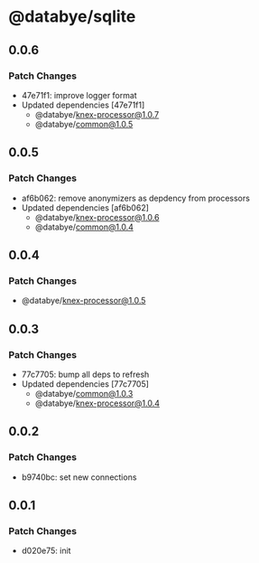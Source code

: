 # @databye/sqlite

## 0.0.6

### Patch Changes

- 47e71f1: improve logger format
- Updated dependencies [47e71f1]
  - @databye/knex-processor@1.0.7
  - @databye/common@1.0.5

## 0.0.5

### Patch Changes

- af6b062: remove anonymizers as depdency from processors
- Updated dependencies [af6b062]
  - @databye/knex-processor@1.0.6
  - @databye/common@1.0.4

## 0.0.4

### Patch Changes

- @databye/knex-processor@1.0.5

## 0.0.3

### Patch Changes

- 77c7705: bump all deps to refresh
- Updated dependencies [77c7705]
  - @databye/common@1.0.3
  - @databye/knex-processor@1.0.4

## 0.0.2

### Patch Changes

- b9740bc: set new connections

## 0.0.1

### Patch Changes

- d020e75: init
